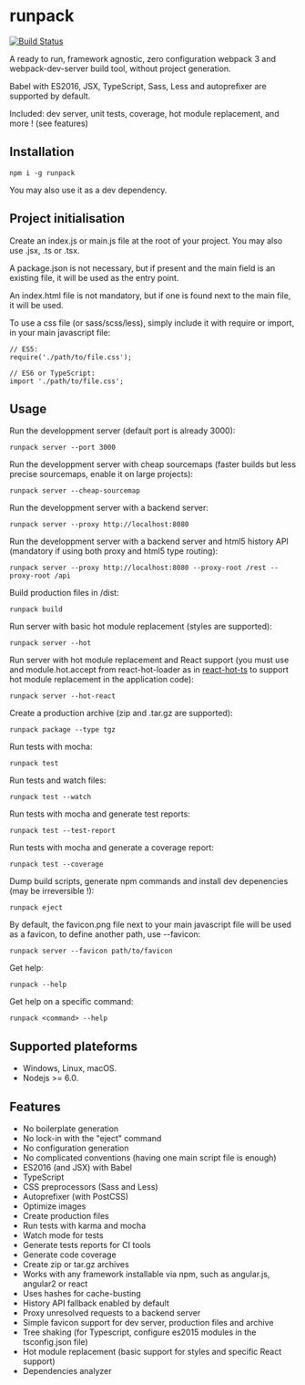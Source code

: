 # runpack
[![Build Status](https://travis-ci.org/cybrown/runpack.svg?branch=master)](https://travis-ci.org/cybrown/runpack)

A ready to run, framework agnostic, zero configuration webpack 3 and webpack-dev-server build tool, without project generation.

Babel with ES2016, JSX, TypeScript, Sass, Less and autoprefixer are supported by default.

Included: dev server, unit tests, coverage, hot module replacement, and more ! (see features)

## Installation

```
npm i -g runpack
```
You may also use it as a dev dependency.

## Project initialisation

Create an index.js or main.js file at the root of your project. You may also use .jsx, .ts or .tsx.

A package.json is not necessary, but if present and the main field is an existing file, it will be used as the entry point.

An index.html file is not mandatory, but if one is found next to the main file, it will be used.

To use a css file (or sass/scss/less), simply include it with require or import, in your main javascript file:

```
// ES5:
require('./path/to/file.css');

// ES6 or TypeScript:
import './path/to/file.css';
```

## Usage

Run the developpment server (default port is already 3000):
```
runpack server --port 3000
```

Run the developpment server with cheap sourcemaps (faster builds but less precise sourcemaps, enable it on large projects):
```
runpack server --cheap-sourcemap
```

Run the developpment server with a backend server:
```
runpack server --proxy http://localhost:8080
```

Run the developpment server with a backend server and html5 history API (mandatory if using both proxy and html5 type routing):
```
runpack server --proxy http://localhost:8080 --proxy-root /rest --proxy-root /api
```

Build production files in /dist:
```
runpack build
```

Run server with basic hot module replacement (styles are supported):
```
runpack server --hot
```

Run server with hot module replacement and React support (you must use <AppContainer /> and module.hot.accept from react-hot-loader as in [react-hot-ts](https://github.com/Glavin001/react-hot-ts/blob/master/src/index.tsx) to support hot module replacement in the application code):
```
runpack server --hot-react
```

Create a production archive (zip and .tar.gz are supported):
```
runpack package --type tgz
```

Run tests with mocha:
```
runpack test
```

Run tests and watch files:
```
runpack test --watch
```

Run tests with mocha and generate test reports:
```
runpack test --test-report
```

Run tests with mocha and generate a coverage report:
```
runpack test --coverage
```

Dump build scripts, generate npm commands and install dev depenencies (may be irreversible !):
```
runpack eject
```

By default, the favicon.png file next to your main javascript file will be used as a favicon, to define another path, use --favicon:
```
runpack server --favicon path/to/favicon
```

Get help:
```
runpack --help
```

Get help on a specific command:
```
runpack <command> --help
```

## Supported plateforms

 * Windows, Linux, macOS.
 * Nodejs >= 6.0.

## Features

 * No boilerplate generation
 * No lock-in with the "eject" command
 * No configuration generation
 * No complicated conventions (having one main script file is enough)
 * ES2016 (and JSX) with Babel
 * TypeScript
 * CSS preprocessors (Sass and Less)
 * Autoprefixer (with PostCSS)
 * Optimize images
 * Create production files
 * Run tests with karma and mocha
 * Watch mode for tests
 * Generate tests reports for CI tools
 * Generate code coverage
 * Create zip or tar.gz archives
 * Works with any framework installable via npm, such as angular.js, angular2 or react
 * Uses hashes for cache-busting
 * History API fallback enabled by default
 * Proxy unresolved requests to a backend server
 * Simple favicon support for dev server, production files and archive
 * Tree shaking (for Typescript, configure es2015 modules in the tsconfig.json file)
 * Hot module replacement (basic support for styles and specific React support)
 * Dependencies analyzer
